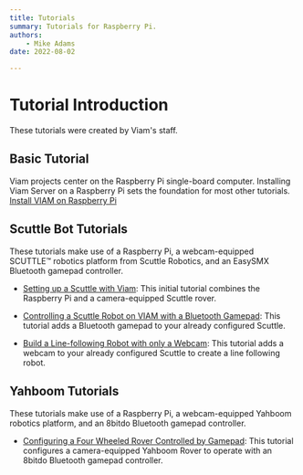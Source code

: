 ```yaml
---
title: Tutorials
summary: Tutorials for Raspberry Pi.
authors:
    - Mike Adams
date: 2022-08-02

---
```

# Tutorial Introduction
These tutorials were created by Viam's staff.

## Basic Tutorial
Viam projects center on the Raspberry Pi single-board computer.
Installing Viam Server on a Raspberry Pi sets the foundation for most other tutorials.
[Install VIAM on Raspberry Pi](../getting-started/installation.md)


## Scuttle Bot Tutorials
These tutorials make use of a Raspberry Pi, a webcam-equipped SCUTTLE™ robotics platform from Scuttle Robotics, and an EasySMX Bluetooth gamepad controller.

* [Setting up a Scuttle with Viam](scuttlebot.md):
This initial tutorial combines the Raspberry Pi and a camera-equipped Scuttle rover.

* [Controlling a Scuttle Robot on VIAM with a Bluetooth Gamepad](scuttle-gamepad.md):
This tutorial adds a Bluetooth gamepad to your already configured Scuttle.

* [Build a Line-following Robot with only a Webcam](webcam-line-follower-robot.md):
This tutorial adds a webcam to your already configured Scuttle to create a line following robot.

## Yahboom Tutorials
These tutorials make use of a Raspberry Pi, a webcam-equipped Yahboom robotics platform, and an 8bitdo Bluetooth gamepad controller.

* [Configuring a Four Wheeled Rover Controlled by Gamepad](yahboom-rover.md):
This tutorial configures a camera-equipped Yahboom Rover to operate with an 8bitdo Bluetooth gamepad controller.
